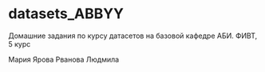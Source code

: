# datasets_ABBYY
Домашние задания по курсу датасетов на базовой кафедре АБИ. ФИВТ, 5 курс

Мария Ярова
Рванова Людмила
